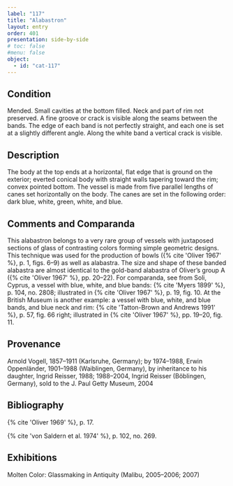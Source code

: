 ```yaml
---
label: "117"
title: "Alabastron"
layout: entry
order: 401
presentation: side-by-side
# toc: false
#menu: false 
object:
  - id: "cat-117"
---
```


## Condition

Mended. Small cavities at the bottom filled. Neck and part of rim not preserved. A fine groove or crack is visible along the seams between the bands. The edge of each band is not perfectly straight, and each one is set at a slightly different angle. Along the white band a vertical crack is visible.

## Description

The body at the top ends at a horizontal, flat edge that is ground on the exterior; everted conical body with straight walls tapering toward the rim; convex pointed bottom. The vessel is made from five parallel lengths of canes set horizontally on the body. The canes are set in the following order: dark blue, white, green, white, and blue.

## Comments and Comparanda

This alabastron belongs to a very rare group of vessels with juxtaposed sections of glass of contrasting colors forming simple geometric designs. This technique was used for the production of bowls ({% cite 'Oliver 1967' %}, p. 1, figs. 6–9) as well as alabastra. The size and shape of these banded alabastra are almost identical to the gold-band alabastra of Oliver’s group A ({% cite 'Oliver 1967' %}, pp. 20–22). For comparanda, see from Soli, Cyprus, a vessel with blue, white, and blue bands: {% cite 'Myers 1899' %}, p. 104, no. 2808; illustrated in {% cite 'Oliver 1967' %}, p. 19, fig. 10. At the British Museum is another example: a vessel with blue, white, and blue bands, and blue neck and rim: {% cite 'Tatton-Brown and Andrews 1991' %}, p. 57, fig. 66 right; illustrated in {% cite 'Oliver 1967' %}, pp. 19–20, fig. 11.

## Provenance

Arnold Vogell, 1857–1911 (Karlsruhe, Germany); by 1974–1988, Erwin Oppenländer, 1901–1988 (Waiblingen, Germany), by inheritance to his daughter, Ingrid Reisser, 1988; 1988–2004, Ingrid Reisser (Böblingen, Germany), sold to the J. Paul Getty Museum, 2004

## Bibliography

{% cite 'Oliver 1969' %}, p. 17.

{% cite 'von Saldern et al. 1974' %}, p. 102, no. 269.

## Exhibitions

Molten Color: Glassmaking in Antiquity (Malibu, 2005–2006; 2007)

